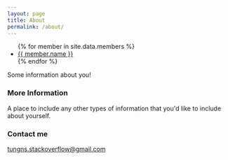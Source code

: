 ```yaml
---
layout: page
title: About
permalink: /about/
---
```


<ul>
{% for member in site.data.members %}
  <li>
    <a href="https://github.com/{{ member.github }}">
      {{ member.name }}
    </a>
  </li>
{% endfor %}
</ul>


Some information about you!

### More Information

A place to include any other types of information that you'd like to include about yourself.

### Contact me

[tungns.stackoverflow@gmail.com](mailto:tungns.stackoverflow@gmail.com)
